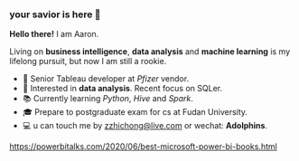 ### your savior is here 👋

**Hello there!** I am Aaron.

Living on **business intelligence**, **data analysis** and **machine learning** is my lifelong pursuit, but now I am still a rookie.

- 💼 Senior Tableau developer at _Pfizer_ vendor.
- 🧐 Interested in **data analysis**. Recent focus on SQLer.
- 📚 Currently learning _Python_, _Hive_ and _Spark_.
- 🎓 Prepare to postgraduate exam for cs at Fudan University.
- 💻 u can touch me by zzhichong@live.com or wechat: **Adolphins**.


https://powerbitalks.com/2020/06/best-microsoft-power-bi-books.html
